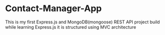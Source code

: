 # Contact-Manager-App
This is my first Express.js and MongoDB(mongoose) REST API project build while learning Express.js it is structured using MVC architecture
